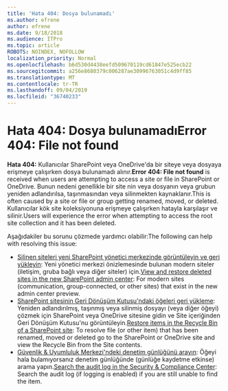 ```yaml
---
title: 'Hata 404: Dosya bulunamadı'
ms.author: efrene
author: efrene
ms.date: 9/18/2018
ms.audience: ITPro
ms.topic: article
ROBOTS: NOINDEX, NOFOLLOW
localization_priority: Normal
ms.openlocfilehash: b6d530d4438eefd509670119cd61847e525ecb22
ms.sourcegitcommit: a256e8680379c006287ae30996763051c4d9ff85
ms.translationtype: MT
ms.contentlocale: tr-TR
ms.lasthandoff: 09/04/2019
ms.locfileid: "36740233"
---
```

# <a name="error-404-file-not-found"></a><span data-ttu-id="14aae-102">Hata 404: Dosya bulunamadı</span><span class="sxs-lookup"><span data-stu-id="14aae-102">Error 404: File not found</span></span>

<span data-ttu-id="14aae-103">**Hata 404:** Kullanıcılar SharePoint veya OneDrive'da bir siteye veya dosyaya erişmeye çalışırken dosya bulunamadı alınır.</span><span class="sxs-lookup"><span data-stu-id="14aae-103">**Error 404: File not found** is received when users are attempting to access a site or file in SharePoint or OneDrive.</span></span> <span data-ttu-id="14aae-104">Bunun nedeni genellikle bir site nin veya dosyanın veya grubun yeniden adlandırılsa, taşınmasından veya silinmekten kaynaklanır.</span><span class="sxs-lookup"><span data-stu-id="14aae-104">This is often caused by a site or file or group getting renamed, moved, or deleted.</span></span>
<span data-ttu-id="14aae-105">Kullanıcılar kök site koleksiyonuna erişmeye çalışırken hatayla karşılaşır ve silinir.</span><span class="sxs-lookup"><span data-stu-id="14aae-105">Users will experience the error when attempting to access the root site collection and it has been deleted.</span></span>

<span data-ttu-id="14aae-106">Aşağıdakiler bu sorunu çözmede yardımcı olabilir:</span><span class="sxs-lookup"><span data-stu-id="14aae-106">The following can help with resolving this issue:</span></span>
- <span data-ttu-id="14aae-107">[Silinen siteleri yeni SharePoint yönetici merkezinde görüntüleyin ve geri yükleyin](https://docs.microsoft.com/sharepoint/view-and-restore-deleted-sites-in-new-admin-center): Yeni yönetici merkezi önizlemesinde bulunan modern siteler (iletişim, gruba bağlı veya diğer siteler) için.</span><span class="sxs-lookup"><span data-stu-id="14aae-107">[View and restore deleted sites in the new SharePoint admin center](https://docs.microsoft.com/sharepoint/view-and-restore-deleted-sites-in-new-admin-center):  For modern sites (communication, group-connected, or other sites) that exist in the new admin center preview.</span></span>
- <span data-ttu-id="14aae-108">[SharePoint sitesinin Geri Dönüşüm Kutusu'ndaki öğeleri geri yükleme](https://support.office.com/article/Restore-items-in-the-Recycle-Bin-of-a-SharePoint-site-6df466b6-55f2-4898-8d6e-c0dff851a0be): Yeniden adlandırılmış, taşınmış veya silinmiş dosyayı (veya diğer öğeyi) çözmek için SharePoint veya OneDrive sitesine gidin ve Site içeriğinden Geri Dönüşüm Kutusu'nu görüntüleyin.</span><span class="sxs-lookup"><span data-stu-id="14aae-108">[Restore items in the Recycle Bin of a SharePoint site](https://support.office.com/article/Restore-items-in-the-Recycle-Bin-of-a-SharePoint-site-6df466b6-55f2-4898-8d6e-c0dff851a0be):  To resolve file (or other item) that has been renamed, moved or deleted go to the SharePoint or OneDrive site and view the Recycle Bin from the Site contents.</span></span>
- <span data-ttu-id="14aae-109">[Güvenlik &amp; Uyumluluk Merkezi'ndeki denetim günlüğünü arayın](https://docs.microsoft.com/office365/securitycompliance/search-the-audit-log-in-security-and-compliance): Öğeyi hala bulamıyorsanız denetim günlüğünde (günlüğe kaydetme etkinse) arama yapın.</span><span class="sxs-lookup"><span data-stu-id="14aae-109">[Search the audit log in the Security &amp; Compliance Center](https://docs.microsoft.com/office365/securitycompliance/search-the-audit-log-in-security-and-compliance):  Search the audit log (if logging is enabled) if you are still unable to find the item.</span></span>